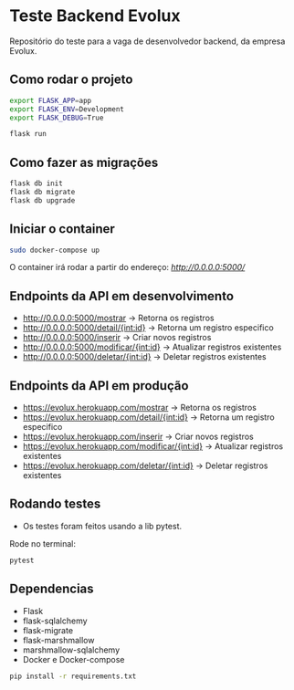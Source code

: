 # Teste Backend Evolux

Repositório do teste para a vaga de desenvolvedor backend, da empresa Evolux.

## Como rodar o projeto

```sh
export FLASK_APP=app
export FLASK_ENV=Development
export FLASK_DEBUG=True

flask run
```

## Como fazer as migrações

```sh
flask db init
flask db migrate
flask db upgrade
```

## Iniciar o container

```sh
sudo docker-compose up
```
O container irá rodar a partir do endereço: *http://0.0.0.0:5000/*

## Endpoints da API em desenvolvimento

- http://0.0.0.0:5000/mostrar -> Retorna os registros
- http://0.0.0.0:5000/detail/{int:id} -> Retorna um registro especifico
- http://0.0.0.0:5000/inserir -> Criar novos registros
- http://0.0.0.0:5000/modificar/{int:id} -> Atualizar registros existentes
- http://0.0.0.0:5000/deletar/{int:id} -> Deletar registros existentes

## Endpoints da API em produção
- https://evolux.herokuapp.com/mostrar -> Retorna os registros
- https://evolux.herokuapp.com/detail/{int:id} -> Retorna um registro especifico
- https://evolux.herokuapp.com/inserir -> Criar novos registros
- https://evolux.herokuapp.com/modificar/{int:id} -> Atualizar registros existentes
- https://evolux.herokuapp.com/deletar/{int:id} -> Deletar registros existentes 

## Rodando testes

- Os testes foram feitos usando a lib pytest. 

Rode no terminal:

```sh
pytest
```

## Dependencias

- Flask
- flask-sqlalchemy
- flask-migrate
- flask-marshmallow
- marshmallow-sqlalchemy
- Docker e Docker-compose

```sh
pip install -r requirements.txt
```
